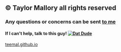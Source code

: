 ## &copy; Taylor Mallory all rights reserved


### Any questions or concerns can be sent [to me](taymal1987@gmail.com)

#### If I can't help, talk to this guy! <a href="https://github.com/ybakos" target="_blank"><img src="http://imgur.com/2v9u3G2" alt="Dat Dude">

teemal.github.io
